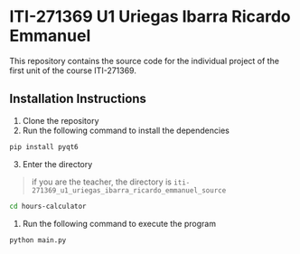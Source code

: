 # ITI-271369 U1 Uriegas Ibarra Ricardo Emmanuel
This repository contains the source code for the individual project of the first unit of the course ITI-271369.

## Installation Instructions
1. Clone the repository
2. Run the following command to install the dependencies
```bash
pip install pyqt6
```
3. Enter the directory
> if you are the teacher, the directory is `iti-271369_u1_uriegas_ibarra_ricardo_emmanuel_source`
```bash
cd hours-calculator
```
1. Run the following command to execute the program
```bash
python main.py
```